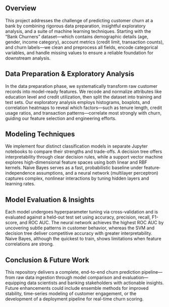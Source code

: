 ## Overview

This project addresses the challenge of predicting customer churn at a bank by combining rigorous data preparation, insightful exploratory analysis, and a suite of machine learning techniques. Starting with the “Bank Churners” dataset—which contains demographic details (age, gender, income category), account metrics (credit limit, transaction counts), and churn labels—we clean and preprocess all fields, encode categorical variables, and handle missing values to ensure a reliable foundation for downstream analysis.

## Data Preparation & Exploratory Analysis

In the data preparation phase, we systematically transform raw customer records into model-ready features. We recode and normalize attributes like education level and credit utilization, then split the dataset into training and test sets. Our exploratory analysis employs histograms, boxplots, and correlation heatmaps to reveal which factors—such as tenure length, credit usage ratios, and transaction patterns—correlate most strongly with churn, guiding our feature selection and engineering efforts.

## Modeling Techniques

We implement four distinct classification models in separate Jupyter notebooks to compare their strengths and trade-offs. A decision tree offers interpretability through clear decision rules, while a support vector machine explores high-dimensional feature spaces using both linear and RBF kernels. Naive Bayes serves as a fast, probabilistic baseline under feature‐independence assumptions, and a neural network (multilayer perceptron) captures complex, nonlinear interactions by tuning hidden layers and learning rates.

## Model Evaluation & Insights

Each model undergoes hyperparameter tuning via cross-validation and is evaluated against a held-out test set using accuracy, precision, recall, F1-score, and ROC AUC. The neural network achieves the highest ROC AUC by uncovering subtle patterns in customer behavior, whereas the SVM and decision tree deliver competitive accuracy with greater interpretability. Naive Bayes, although the quickest to train, shows limitations when feature correlations are strong.

## Conclusion & Future Work

This repository delivers a complete, end-to-end churn prediction pipeline—from raw data ingestion through model comparison and evaluation—equipping data scientists and banking stakeholders with actionable insights. Future enhancements could include ensemble methods for improved stability, time-series modeling of customer engagement, or the development of a deployment pipeline for real-time churn scoring.
